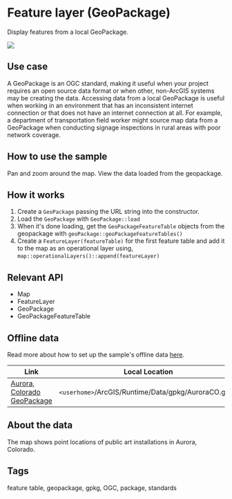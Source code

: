 # Feature layer (GeoPackage)

Display features from a local GeoPackage.

![](screenshot.png)

## Use case

A GeoPackage is an OGC standard, making it useful when your project requires an open source data format or when other, non-ArcGIS systems may be creating the data. Accessing data from a local GeoPackage is useful when working in an environment that has an inconsistent internet connection or that does not have an internet connection at all. For example, a department of transportation field worker might source map data from a GeoPackage when conducting signage inspections in rural areas with poor network coverage.

## How to use the sample

Pan and zoom around the map. View the data loaded from the geopackage.

## How it works

1. Create a `GeoPackage` passing the URL string into the constructor.
2. Load the `GeoPackage` with `GeoPackage::load`
3. When it's done loading, get the `GeoPackageFeatureTable` objects from the geopackage with `geoPackage::geoPackageFeatureTables()`
4. Create a `FeatureLayer(featureTable)` for the first feature table and add it to the map as an operational layer using, `map::operationalLayers()::append(featureLayer)`

## Relevant API

* Map
* FeatureLayer
* GeoPackage
* GeoPackageFeatureTable

## Offline data

Read more about how to set up the sample's offline data [here](https://github.com/Esri/arcgis-runtime-samples-qt#use-offline-data-in-the-samples).

Link | Local Location
---------|-------|
|[Aurora, Colorado GeoPackage](https://www.arcgis.com/home/item.html?id=68ec42517cdd439e81b036210483e8e7)| `<userhome>`/ArcGIS/Runtime/Data/gpkg/AuroraCO.gpkg |

## About the data

The map shows point locations of public art installations in Aurora, Colorado.

## Tags

feature table, geopackage, gpkg, OGC, package, standards